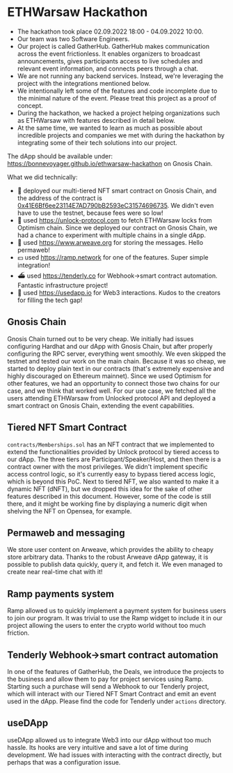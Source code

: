 # ETHWarsaw Hackathon

- The hackathon took place 02.09.2022 18:00 - 04.09.2022 10:00.
- Our team was two Software Engineers.
- Our project is called GatherHub. GatherHub makes communication across the event frictionless. It enables organizers to broadcast announcements, gives participants access to live schedules and relevant event information, and connects peers through a chat.
- We are not running any backend services. Instead, we're leveraging the project with the integrations mentioned below.
- We intentionally left some of the features and code incomplete due to the minimal nature of the event. Please treat this project as a proof of concept.
- During the hackathon, we hacked a project helping organizations such as ETHWarsaw with features described in detail below.
- At the same time, we wanted to learn as much as possible about incredible projects and companies we met with during the hackathon by integrating some of their tech solutions into our project.

The dApp should be available under: https://bonnevoyager.github.io/ethwarsaw-hackathon on Gnosis Chain.

What we did technically:
- 🔗 deployed our multi-tiered NFT smart contract on Gnosis Chain, and the address of the contract is [0x41E6Bf6ee23114E7AD790bB2593eC31574696735](https://gnosisscan.io/address/0x41E6Bf6ee23114E7AD790bB2593eC31574696735). We didn't even have to use the testnet, because fees were so low!
- 🔐 used https://unlock-protocol.com to fetch ETHWarsaw locks from Optimism chain. Since we deployed our contract on Gnosis Chain, we had a chance to experiment with multiple chains in a single dApp.
- 💬 used https://www.arweave.org for storing the messages. Hello permaweb!
- 💵 used https://ramp.network for one of the features. Super simple integration!
- ⛴ used https://tenderly.co for Webhook->smart contract automation. Fantastic infrastructure project!
- 🤘 used https://usedapp.io for Web3 interactions. Kudos to the creators for filling the tech gap!

## Gnosis Chain

Gnosis Chain turned out to be very cheap. We initially had issues configuring Hardhat and our dApp with Gnosis Chain, but after properly configuring the RPC server, everything went smoothly. We even skipped the testnet and tested our work on the main chain. Because it was so cheap, we started to deploy plain text in our contracts (that's extremely expensive and highly discouraged on Ethereum mainnet). Since we used Optimism for other features, we had an opportunity to connect those two chains for our case, and we think that worked well. For our use case, we fetched all the users attending ETHWarsaw from Unlocked protocol API and deployed a smart contract on Gnosis Chain, extending the event capabilities.

## Tiered NFT Smart Contract

`contracts/Memberships.sol` has an NFT contract that we implemented to extend the functionalities provided by Unlock protocol by tiered access to our dApp. The three tiers are Participant/Speaker/Host, and then there is a contract owner with the most privileges. We didn't implement specific access control logic, so it's currently easy to bypass tiered access logic, which is beyond this PoC. Next to tiered NFT, we also wanted to make it a dynamic NFT (dNFT), but we dropped this idea for the sake of other features described in this document. However, some of the code is still there, and it might be working fine by displaying a numeric digit when shelving the NFT on Opensea, for example.

## Permaweb and messaging

We store user content on Arweave, which provides the ability to cheapy store arbitrary data. Thanks to the robust Arweave dApp gateway, it is possible to publish data quickly, query it, and fetch it. We even managed to create near real-time chat with it!

## Ramp payments system

Ramp allowed us to quickly implement a payment system for business users to join our program. It was trivial to use the Ramp widget to include it in our project allowing the users to enter the crypto world without too much friction.

## Tenderly Webhook->smart contract automation

In one of the features of GatherHub, the Deals, we introduce the projects to the business and allow them to pay for project services using Ramp. Starting such a purchase will send a Webhook to our Tenderly project, which will interact with our Tiered NFT Smart Contract and emit an event used in the dApp. Please find the code for Tenderly under `actions` directory.

## useDApp

useDApp allowed us to integrate Web3 into our dApp without too much hassle. Its hooks are very intuitive and save a lot of time during development. We had issues with interacting with the contract directly, but perhaps that was a configuration issue.
